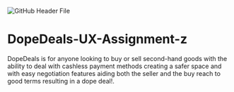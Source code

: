 ![GitHub Header File](https://i.ibb.co/vP4Cjfb/Frame-3.png)

# DopeDeals-UX-Assignment-z
DopeDeals is for anyone looking to buy or sell second-hand goods with the ability to deal with cashless payment methods creating a safer space and with easy negotiation features aiding both the seller and the buy reach to good terms resulting in a dope deal!.
